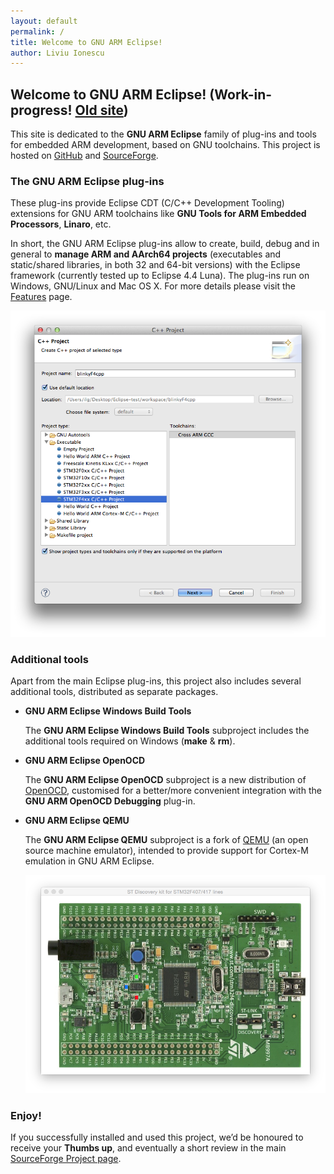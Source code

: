 ```yaml
---
layout: default
permalink: /
title: Welcome to GNU ARM Eclipse!
author: Liviu Ionescu
---
```


## Welcome to GNU ARM Eclipse! (Work-in-progress! [Old site](http://gnuarmeclipse.livius.net/blog/))

This site is dedicated to the **GNU ARM Eclipse** family of plug-ins and tools for embedded ARM development, based on GNU toolchains. This project is hosted on [GitHub](https://github.com/gnuarmeclipse) and [SourceForge](http://sourceforge.net/projects/gnuarmeclipse/).

### The GNU ARM Eclipse plug-ins

These plug-ins provide Eclipse CDT (C/C++ Development Tooling) extensions for GNU ARM toolchains like **GNU Tools for ARM Embedded Processors**, **Linaro**, etc.

In short, the GNU ARM Eclipse plug-ins allow to create, build, debug and in general to **manage ARM and AArch64 projects** (executables and static/shared libraries, in both 32 and 64-bit versions) with the Eclipse framework (currently tested up to Eclipse 4.4 Luna). The plug-ins run on Windows, GNU/Linux and Mac OS X. For more details please visit the [Features](http://gnuarmeclipse.livius.net/blog/features/) page.

  ![Create new STM32F4 C++ project](images/intro-new-f4-project.png)

### Additional tools

Apart from the main Eclipse plug-ins, this project also includes several additional tools, distributed as separate packages.

* **GNU ARM Eclipse Windows Build Tools**

  The **GNU ARM Eclipse Windows Build Tools** subproject includes the additional tools required on Windows (**make** & **rm**).

* **GNU ARM Eclipse OpenOCD**

  The **GNU ARM Eclipse OpenOCD** subproject is a new distribution of [OpenOCD](http://openocd.sourceforge.net/), customised for a better/more convenient integration with the **GNU ARM OpenOCD Debugging** plug-in.

* **GNU ARM Eclipse QEMU**

  The **GNU ARM Eclipse QEMU** subproject is a fork of [QEMU](http://wiki.qemu.org/Main_Page) (an open source machine emulator), intended to provide support for Cortex-M emulation in GNU ARM Eclipse.

  ![The STM32F4-Discovery 4 LEDs.](images/stm32f4-discovery-leds.png)

### Enjoy!

If you successfully installed and used this project, we’d be honoured to receive your **Thumbs up**, and eventually a short review in the main [SourceForge Project page](http://sourceforge.net/projects/gnuarmeclipse).

